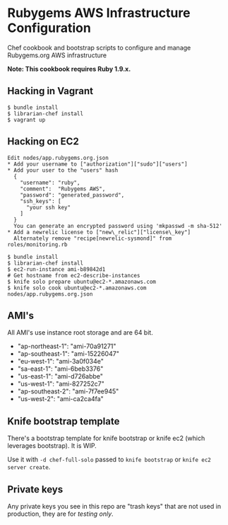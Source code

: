 # Rubygems AWS Infrastructure Configuration

Chef cookbook and bootstrap scripts to configure and manage Rubygems.org AWS infrastructure

**Note: This cookbook requires Ruby 1.9.x.**

## Hacking in Vagrant

    $ bundle install
    $ librarian-chef install
    $ vagrant up

## Hacking on EC2

    Edit nodes/app.rubygems.org.json
    * Add your username to ["authorization"]["sudo"]["users"]
    * Add your user to the "users" hash
      {
        "username": "ruby",
        "comment":  "Rubygems AWS",
        "password": "generated_password",
        "ssh_keys": [
          "your ssh key"
        ]
      }
      You can generate an encrypted password using 'mkpasswd -m sha-512'
    * Add a newrelic license to ["new\_relic"]["license\_key"]
      Alternately remove "recipe[newrelic-sysmond]" from roles/monitoring.rb
    
    $ bundle install
    $ librarian-chef install
    $ ec2-run-instance ami-b89842d1
    # Get hostname from ec2-describe-instances
    $ knife solo prepare ubuntu@ec2-*.amazonaws.com
    $ knife solo cook ubuntu@ec2-*.amazonaws.com nodes/app.rubygems.org.json
      
## AMI's

All AMI's use instance root storage and are 64 bit.

* "ap-northeast-1": "ami-70a91271"
* "ap-southeast-1": "ami-15226047"
* "eu-west-1": "ami-3a0f034e"
* "sa-east-1": "ami-6beb3376"
* "us-east-1": "ami-d726abbe"
* "us-west-1": "ami-827252c7"
* "ap-southeast-2": "ami-7f7ee945"
* "us-west-2": "ami-ca2ca4fa"


## Knife bootstrap template

There's a bootstrap template for knife bootstrap or knife ec2 (which
leverages bootstrap). It is WIP.

Use it with `-d chef-full-solo` passed to `knife bootstrap` or
`knife ec2 server create`.

## Private keys

Any private keys you see in this repo are "trash keys" that are not used in production, they are for *testing only*.
